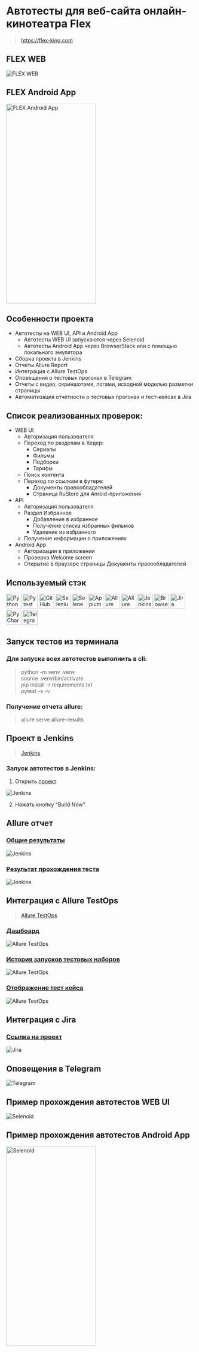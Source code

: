 # Автотесты для веб-сайта онлайн-кинотеатра Flex

> https://flex-kino.com

## FLEX WEB
<img title="FLEX WEB" src="resources/pictures/flex_general_page.jpg"/>

## FLEX Android App
<img title="FLEX Android App" src="resources/pictures/android_general_page.jpg" height="533" width="240"/>

## Особенности проекта
- Автотесты на WEB UI, API и Android App
  - Автотесты WEB UI запускаются через Selenoid
  - Автотесты Android App через BrowserStack или с помощью локального эмулятора
- Сборка проекта в Jenkins
- Отчеты Allure Report
- Интеграция с Allure TestOps
- Оповещения о тестовых прогонах в Telegram
- Отчеты с видео, скриншотами, логами, исходной моделью разметки страницы
- Автоматизация отчетности о тестовых прогонах и тест-кейсах в Jira

## Список реализованных проверок:
- WEB UI
  - Авторизация пользователя
  - Переход по разделам в Хедер:
    - Сериалы
    - Фильмы
    - Подборки
    - Тарифы
  - Поиск контента
  - Переход по ссылкам в футере:
    - Документы правообладателей
    - Страница RuStore для Anroid-приложения
- API
  - Авторизация пользователя
  - Раздел Избранное
    - Добавление в избранное
    - Получение списка избранных фильмов
    - Удаление из избранного
  - Получение информации о приложениях
- Android App
  - Авторизация в приложении
  - Проверка Welcome screen
  - Открытие в браузере страницы Документы правообладателей

## Используемый стэк
<img title="Python" src="resources/pictures/icons/python-original.svg" height="40" width="40"/> <img title="Pytest" src="resources/pictures/icons/pytest-original.svg" height="40" width="40"/> <img title="GitHub" src="resources/pictures/icons/github-original.svg" height="40" width="40"/> <img title="Selenium" src="resources/pictures/icons/selenium-original.svg" height="40" width="40"/> <img title="Selene" src="resources/pictures/icons/selene.png" height="40" width="40"/> <img title="Appium" src="resources/pictures/icons/appium.svg" height="40" width="40"/> <img title="Allure Report" src="resources/pictures/icons/Allure_Report.png" height="40" width="40"/> <img title="Allure TestOps" src="resourcesresources/pictures/icons/AllureTestOps.png" height="40" width="40"/> <img title="Jenkins" src="resources/pictures/icons/jenkins-original.svg" height="40" width="40"/> <img title="BrowserStack" src="resources/pictures/icons/browserstack.svg" height="40" width="40"/> <img title="Jira" src="resources/pictures/icons/jira-original.svg" height="40" width="40"/> <img title="PyCharm" src="resources/pictures/icons/pycharm-original.svg" height="40" width="40"/> <img title="Telegram" src="resources/pictures/icons/tg.png" height="40" width="40"/>

## Запуск тестов из терминала
### Для запуска всех автотестов выполнить в cli:
> python -m venv .venv  
> source .venv/bin/activate   
> pip install -r requirements.txt   
> pytest -s -v

### Получение отчета allure:
> allure serve allure-results

## Проект в Jenkins
> [Jenkins](https://jenkins.autotests.cloud/job/amosyakin_flex_kino_project_tests//)

### Запуск автотестов в Jenkins:
1. Открыть [проект](https://jenkins.autotests.cloud/job/amosyakin_flex_kino_project_tests/)

<img title="Jenkins" src="resources/pictures/jenkins_general_page.jpg"/>

2. Нажать кнопку "Build Now"

## Allure отчет
### [Общие результаты](https://jenkins.autotests.cloud/job/amosyakin_flex_kino_project_tests/25/allure/)
<img title="Jenkins" src="resources/pictures/allure_results.jpg"/>

### [Результат прохождения теста](https://jenkins.autotests.cloud/job/amosyakin_flex_kino_project_tests/25/allure/#behaviors)
<img title="Jenkins" src="resources/pictures/allure_results_test_case.jpg"/>

## Интеграция с Allure TestOps
> [Allure TestOps](https://allure.autotests.cloud/project/4283/dashboards)


### [Дашбоард](https://allure.autotests.cloud/project/4283/dashboards)
<img title="Allure TestOps" src="resources/pictures/allure_testops_dashboard.jpg"/>

### [История запусков тестовых наборов](https://allure.autotests.cloud/project/4283/launches)
<img title="Allure TestOps" src="resources/pictures/alluretestops_history_launch.jpg"/>

### [Отображение тест кейса](https://allure.autotests.cloud/launch/39864/tree/645711?treeId=8398)
<img title="Allure TestOps" src="resources/pictures/alluretestops_test_case.jpg"/>

## Интеграция с Jira
### [Ссылка на проект](https://jira.autotests.cloud/browse/HOMEWORK-1259)
<img title="Jira" src="resources/pictures/jira.jpg"/>

## Оповещения в Telegram
<img title="Telegram" src="resources/pictures/telegram_notifications.jpg"/>

## Пример прохождения автотестов WEB UI
<img title="Selenoid" src="resources/pictures/attach_video_test_cases.gif"/>

## Пример прохождения автотестов Android App
<img title="Selenoid" src="resources/pictures/attach_android_video_test_case.gif" height="533" width="240"/>

